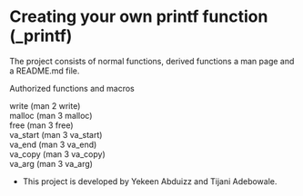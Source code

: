 # Creating your own printf function (_printf)

The project consists of normal functions, derived functions a man page and a README.md file.

Authorized functions and macros

write (man 2 write)<br>
malloc (man 3 malloc)<br>
free (man 3 free)<br>
va_start (man 3 va_start)<br>
va_end (man 3 va_end)<br>
va_copy (man 3 va_copy)<br>
va_arg (man 3 va_arg)<br>

* This project is developed by Yekeen Abduizz and Tijani Adebowale.
